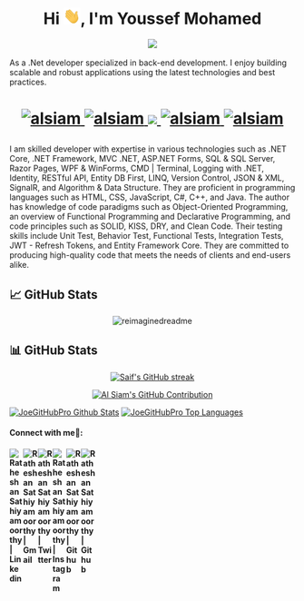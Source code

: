 <h1 align="center">Hi <img src="https://raw.githubusercontent.com/ABSphreak/ABSphreak/master/gifs/Hi.gif" width="30px">, I'm Youssef Mohamed</h1>

<p align="center">
  <a href="https://github.com/Ratheshan03/readme-typing-svg"><img src="https://readme-typing-svg.herokuapp.com?lines=Computer+Science+Undergraduate;Back-end+Software+Developer&center=true&width=500&height=50"></a>
</p>

As a .Net developer specialized in back-end development. I enjoy building scalable and robust applications using the latest technologies and best practices.

<h1>
<p align="center">
 <a href="https://joegithubpro.github.io/Profile/" target="blank">
  <img src="https://img.shields.io/badge/Website-DC143C?style=for-the-badge&logo=medium&logoColor=white" alt="alsiam" />
 </a>
 <a href="https://www.linkedin.com/in/youssef-mohamed-71a368217" target="_blank">
  <img src="https://img.shields.io/badge/LinkedIn-0077B5?style=for-the-badge&logo=linkedin&logoColor=white" alt="alsiam"/>
 </a>

 <a href="https://twitter.com/Y_mohamed_Ali?t=uW04TUW-iDrdq0u9GFRm9g&s=09" target="_blank">
  <img src="https://img.shields.io/badge/Twitter-1DA1F2?style=for-the-badge&logo=twitter&logoColor=white" />
 </a>
 <a href="https://www.instagram.com/youssef_mohamed.net.eg?r=nametag" target="_blank">
  <img src="https://img.shields.io/badge/Instagram-fe4164?style=for-the-badge&logo=instagram&logoColor=white" alt="alsiam" />
 </a> 
 <a href="https://www.facebook.com/profile.php?id=100004471519479" target="_blank">
  <img src="https://img.shields.io/badge/Facebook-20BEFF?&style=for-the-badge&logo=facebook&logoColor=white" alt="alsiam"  />
  </a> 
</p>
</h1>

I am skilled developer with expertise in various technologies such as .NET Core, .NET Framework, MVC .NET, ASP.NET Forms, SQL & SQL Server, Razor Pages, WPF & WinForms, CMD | Terminal, Logging with .NET, Identity, RESTful API, Entity DB First, LINQ, Version Control, JSON & XML, SignalR, and Algorithm & Data Structure. They are proficient in programming languages such as HTML, CSS, JavaScript, C#, C++, and Java. The author has knowledge of code paradigms such as Object-Oriented Programming, an overview of Functional Programming and Declarative Programming, and code principles such as SOLID, KISS, DRY, and Clean Code. Their testing skills include Unit Test, Behavior Test, Functional Tests, Integration Tests, JWT - Refresh Tokens, and Entity Framework Core. They are committed to producing high-quality code that meets the needs of clients and end-users alike.

## 📈 GitHub Stats
<div align="center">
<img src="https://myreadme.vercel.app/api/embed/JoeGitHubPro?panels=userstatistics,toprepositories,toplanguages,commitgraph" alt="reimaginedreadme" />
</div> 

## 📊 GitHub Stats
<p align="center">
  <a href="https://github.com/alsiam">
    <img src="https://github-readme-streak-stats.herokuapp.com/?user=JoeGitHubPro&theme=radical&border=7F3FBF&background=0D1117" alt="Saif's GitHub streak"/>
  </a>
</p>

<p align="center">
  <a href="https://github.com/alsiam">
    <img src="https://github-profile-summary-cards.vercel.app/api/cards/profile-details?username=JoeGitHubPro&theme=radical" alt="Al Siam's GitHub Contribution"/>
  </a>
</p>

<a> 
    <a href="https://github.com/JoeGitHubPro"><img alt="JoeGitHubPro Github Stats" src="https://denvercoder1-github-readme-stats.vercel.app/api?username=JoeGitHubPro&show_icons=true&count_private=true&theme=react&border_color=7F3FBF&bg_color=0D1117&title_color=F85D7F&icon_color=F8D866" height="192px" width="49.5%"/></a>
  <a href="https://github.com/JoeGitHubPro"><img alt="JoeGitHubPro Top Languages" src="https://denvercoder1-github-readme-stats.vercel.app/api/top-langs/?username=JoeGitHubPro&langs_count=8&layout=compact&theme=react&border_color=7F3FBF&bg_color=0D1117&title_color=F85D7F&icon_color=F8D866" height="192px" width="49.5%"/></a>
  <br/>
</a>



<h4> Connect with me🤝: <h4>
  </hr>
  <a href="https://www.linkedin.com/in/youssef-mohamed-71a368217">
   <img align="left" alt=" Ratheshan Sathiyamoorthy | Linkedin" width="24px" src="https://www.vectorlogo.zone/logos/linkedin/linkedin-icon.svg" />
  </a>
  <a href="youssef.mohamed.net.eg@gmail.com">
    <img align="left" alt="Ratheshan Sathiyamoorthy | Gmail" width="26px" src="https://www.vectorlogo.zone/logos/gmail/gmail-icon.svg" />
  </a>
  <a href="https://twitter.com/Y_mohamed_Ali?t=uW04TUW-iDrdq0u9GFRm9g&s=09">
    <img align="left" alt="Ratheshan Sathiyamoorthy| Twitter" width="26px" src="https://www.vectorlogo.zone/logos/twitter/twitter-official.svg" />
  </a>
  <a href="https://www.instagram.com/youssef_mohamed.net.eg?r=nametag">
    <img align="left" alt="Ratheshan Sathiyamoorthy | Instagram" width="24px" src="https://www.vectorlogo.zone/logos/instagram/instagram-icon.svg" />
  </a>
   <a href="https://www.facebook.com/profile.php?id=100004471519479">
    <img align="left" alt="Ratheshan Sathiyamoorthy| Github" width="26px" src="https://www.vectorlogo.zone/logos/facebook/facebook-tile.svg" />
  </a>
   <a href="https://github.com/JoeGitHubPro">
    <img align="left" alt="Ratheshan Sathiyamoorthy| Github" width="26px" src="https://www.vectorlogo.zone/logos/github/github-tile.svg" />
  </a>
  <br>

